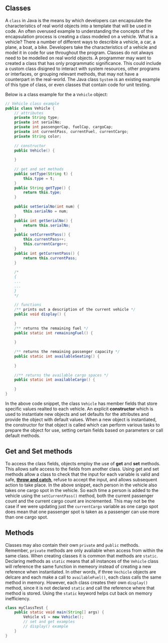## Classes

A `class` in Java is the means by which developers can encapsulate the characteristics of real world objects into a template that will be used in code. An often overused example to understanding the concepts of the encapsulation process is creating a class modeled on a vehicle. What is a vehicle? There a number of different ways to describle a vehicle, a car, a plane, a boat, a bike. Developers take the characteristics of a vehicle and model it in code for use throughout the program. Classes do not always need to be modelled on real world objects. A programmer may want to created a class that has only programmatic significance. This could include a custom class disigned to interact with system resources, other programs or interfaces, or grouping relevant methods, that may not have a counterpart in the real-world. The Java class `System` is an existing example of this type of class, or even classes that contain code for unit testing. 

Below is a class example for the a `Vehicle` object:

```java
// Vehicle class example
public class Vehicle {
    // attributes
    private String type;
    private int serialNo;
    private int passengerCap, fuelCap, cargoCap;
    private int currentPass, currentFuel, currentCargo;
    private String color;
    
    // constructor
    public Vehicle() {
        
    }
    
    // get and set methods
    public setType(String t) {
        this.type = t;
    }
    public String getType() {
        return this.type;
    }
    
    public setSerialNo(int num) {
        this.serialNo = num;
    }
    public int getSerialNo() {
        return this.serialNo;
    }
    public setCurrentPass() {
        this.currentPass++;
        this.currentCargo++;
    }
    public int getCurrentPass() {
        return this.currentPass;
    }
    
    /*
    {
    ...
    ...
    }
    */
    
    // functions
    /** prints out a description of the current vehicle */
    public void display() {
        
    }
    /** returns the remaining fuel */
    public static int remainingFuel() {
        
    }
    
    /** returns the remaining passenger capacity */ 
    public static int availableSeating() {
        
    }
    
    //** returns the available cargo spaces */
    public static int availableCargo() {
        
    }
}
```

In the above code snippet, the class `Vehicle` has member fields that store specific values realted to each vehicle. An explicit **constructor** which is used to instantiate new objects and set defaults for the attributes and provide the object with default values. When a new object is instantiated, the constructor for that object is called which can perform various tasks to prepare the object for use, setting certain fields based on parameters or call default methods. 

## Get and Set methods

To access the class fields, objects employ the use of **get** and **set** methods. This allows safe access to the fields from another class. Using get and set methods allow a class to check that the input for each variable is valid and safe, **<u>throw and catch</u>**, refuse to accept the input, and allows subsequent action to take place. In the above snippet, each person in the vehicle also takes one cargo spot in the vehicle. So each time a person is added to the vehicle using the `setCurrentPass()` method, both the current passenger count and the current cargo count are incremented. This may not be the case if we were updating just the `currentCargo` variable as one cargo spot does mean that one passenger spot is taken as a passenger can use more than one cargo spot. 

## Methods

Classes may also contain their own `private` and `public` methods. Remember, `private` methods are only avaliable when access from within the same class. When creating classes it is common that methods are `static`. Declaring methods as `static` means that all instances of the `Vehicle` class will reference the same function in memeory instead of creating a new reference when instantiated. In other words, if three `Vechicle` objects are delcare and each make a call to `availableFuel()`, each class calls the same method in memory. However, each class creates their own `display()` method, since it is not declared `static` and call the reference where that method is stored. Using the `static` keyword helps cut back on memory inefficiency. 

```java
class myClassTest {
    public static void main(String[] args) {
        Vehicle v1 = new Vehicle();
        // set and get examples
        // display() example
    }
}
```

